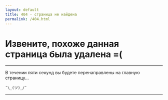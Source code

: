 ```yaml
---
layout: default
title: 404 - страница не найдена
permalink: /404.html
---
```


# Извените, похоже данная страница была удалена =(

---

В течении пяти секунд вы будете перенаправлены на главную страницу...

~~~
¯\_(ツ)_/¯
~~~

---
